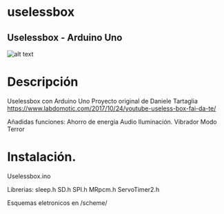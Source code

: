 # uselessbox
Uselessbox - Arduino Uno 
-------
![alt text](https://github.com/amerinoj/uselessbox/blob/master/imagen/main.png)

# Descripción
Uselessbox con Arduino Uno
Proyecto original de Daniele Tartaglia
https://www.labdomotic.com/2017/10/24/youtube-useless-box-fai-da-te/

Añadidas funciones:
Ahorro de energia
Audio
Iluminación.
Vibrador
Modo Terror

# Instalación.
Uselessbox.ino

Librerias:
sleep.h
SD.h
SPI.h
MRpcm.h
ServoTimer2.h

Esquemas eletronicos en /scheme/



